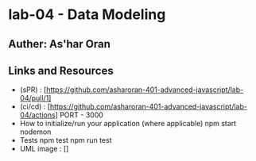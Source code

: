 # lab-04 - Data Modeling

## Auther: As'har Oran
## Links and Resources
 * (sPR) : [https://github.com/asharoran-401-advanced-javascript/lab-04/pull/1]
* (ci/cd) : [https://github.com/asharoran-401-advanced-javascript/lab-04/actions]
PORT - 3000
* How to initialize/run your application (where applicable)
npm start
nodemon
* Tests
npm test
npm run test 
* UML
image : []

